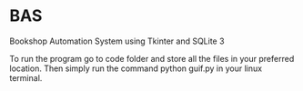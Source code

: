 # BAS
Bookshop Automation System using Tkinter and SQLite 3

To run the program go to code folder and store all the files in your preferred location. Then simply run the command python guif.py in your linux terminal.
